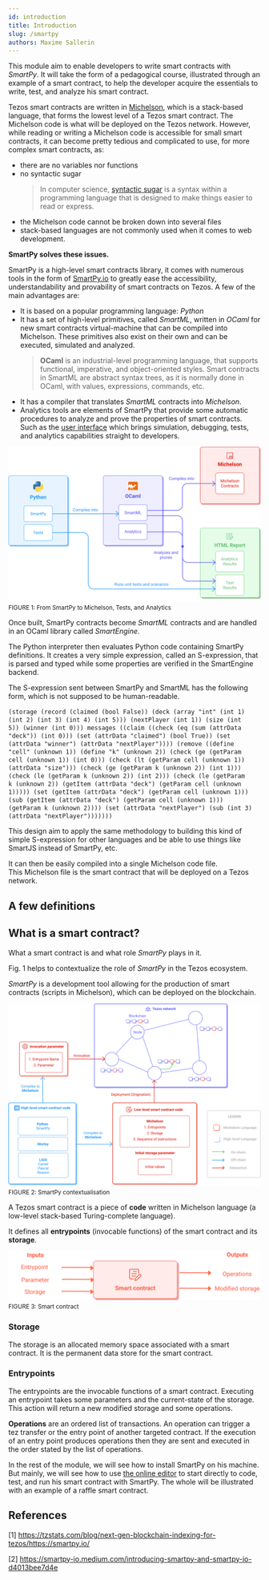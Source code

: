 ```yaml
---
id: introduction
title: Introduction
slug: /smartpy
authors: Maxime Sallerin
---
```


This module aim to enable developers to write smart contracts with _SmartPy_. It will take the form of a pedagogical course, illustrated through an example of a smart contract, to help the developer acquire the essentials to write, test, and analyze his smart contract.

Tezos smart contracts are written in [Michelson](https://opentezos.com/michelson), which is a stack-based language, that forms the lowest level of a Tezos smart contract. The Michelson code is what will be deployed on the Tezos network. However, while reading or writing a Michelson code is accessible for small smart contracts, it can become pretty tedious and complicated to use, for more complex smart contracts, as:

- there are no variables nor functions
- no syntactic sugar
  > In computer science, [syntactic sugar](https://en.wikipedia.org/wiki/Syntactic_sugar)  is a syntax within a programming language that is designed to make things easier to read or express.
- the Michelson code cannot be broken down into several files
- stack-based languages are not commonly used when it comes to web development.

**SmartPy solves these issues.**

SmartPy is a high-level smart contracts library, it comes with numerous tools in the form of [SmartPy.io](https://smartpy.io/) to greatly ease the accessibility, understandability and provability of smart contracts on Tezos. A few of the main advantages are:

- It is based on a popular programming language: _Python_
- It has a set of high-level primitives, called _SmartML_, written in _OCaml_ for new smart contracts virtual-machine that can be compiled into Michelson. These primitives also exist on their own and can be executed, simulated and analyzed.
  > **OCaml** is an industrial-level programming language, that supports functional, imperative, and object-oriented styles.
  > Smart contracts in SmartML are abstract syntax trees, as it is normally done in OCaml, with values, expressions, commands, etc.
- It has a compiler that translates _SmartML_ contracts into _Michelson_.
- Analytics tools are elements of SmartPy that provide some automatic procedures to analyze and prove the properties of smart contracts. Such as the [user interface](https://smartpy.io/ide) which brings simulation, debugging, tests, and analytics capabilities straight to developers.

![](../../static/img/smartpy/smartpy_intro.svg)
<small className="figure">FIGURE 1: From SmartPy to Michelson, Tests, and Analytics </small>

Once built, SmartPy contracts become _SmartML_ contracts and are handled in an OCaml library called _SmartEngine_.

The Python interpreter then evaluates Python code containing SmartPy definitions. It creates a very simple expression, called an S-expression, that is parsed and typed while some properties are verified in the SmartEngine backend.

The S-expression sent between SmartPy and SmartML has the following form, which is not supposed to be human-readable.

```
(storage (record (claimed (bool False)) (deck (array "int" (int 1)
(int 2) (int 3) (int 4) (int 5))) (nextPlayer (int 1)) (size (int
5)) (winner (int 0))) messages ((claim ((check (eq (sum (attrData
"deck")) (int 0))) (set (attrData "claimed") (bool True)) (set
(attrData "winner") (attrData "nextPlayer")))) (remove ((define
"cell" (unknown 1)) (define "k" (unknown 2)) (check (ge (getParam
cell (unknown 1)) (int 0))) (check (lt (getParam cell (unknown 1))
(attrData "size"))) (check (ge (getParam k (unknown 2)) (int 1)))
(check (le (getParam k (unknown 2)) (int 2))) (check (le (getParam
k (unknown 2)) (getItem (attrData "deck") (getParam cell (unknown
1))))) (set (getItem (attrData "deck") (getParam cell (unknown 1)))
(sub (getItem (attrData "deck") (getParam cell (unknown 1)))
(getParam k (unknown 2)))) (set (attrData "nextPlayer") (sub (int 3)
(attrData "nextPlayer")))))))
```

This design aim to apply the same methodology to building this kind of simple S-expression for other languages and be able to use things like SmartJS instead of SmartPy, etc.

It can then be easily compiled into a single Michelson code file.  
This Michelson file is the smart contract that will be deployed on a Tezos network.

## A few definitions

## What is a smart contract?

What a smart contract is and what role _SmartPy_ plays in it.

Fig. 1 helps to contextualize the role of _SmartPy_ in the Tezos ecosystem.

_SmartPy_ is a development tool allowing for the production of smart contracts (scripts in Michelson), which can be deployed on the blockchain.

![](../../static/img/ligo/intro_schema.svg)
<small className="figure">FIGURE 2: SmartPy contextualisation </small>

A Tezos smart contract is a piece of **code** written in Michelson language (a low-level stack-based Turing-complete language).

It defines all **entrypoints** (invocable functions) of the smart contract and its **storage**.

![](../../static/img/ligo/smart_contract.svg)
<small className="figure">FIGURE 3: Smart contract</small>

### Storage
The storage is an allocated memory space associated with a smart contract. It is the permanent data store for the smart contract.

### Entrypoints
The entrypoints are the invocable functions of a smart contract. Executing an entrypoint takes some parameters and the current-state of the storage. This action will return a new modified storage and some operations.

<NotificationBar>
  <p>

**Operations** are an ordered list of transactions. An operation can trigger a tez transfer or the entry point of another targeted contract. If the execution of an entry point produces operations then they are sent and executed in the order stated by the list of operations.

  </p>
</NotificationBar>


In the rest of the module, we will see how to install SmartPy on his machine. But mainly, we will see how to use [the online editor](https://smartpy.io/ide) to start directly to code, test, and run his smart contract with SmartPy. The whole will be illustrated with an example of a raffle smart contract.

## References

[1] https://tzstats.com/blog/next-gen-blockchain-indexing-for-tezos/https://smartpy.io/

[2] https://smartpy-io.medium.com/introducing-smartpy-and-smartpy-io-d4013bee7d4e
